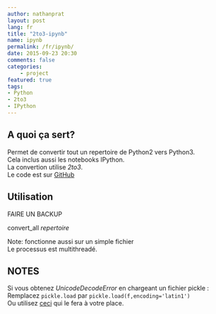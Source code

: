 ```yaml
---
author: nathanprat
layout: post
lang: fr
title: "2to3-ipynb"
name: ipynb
permalink: /fr/ipynb/
date: 2015-09-23 20:30
comments: false
categories:
    - project
featured: true
tags:
- Python
- 2to3
- IPython
---
```


## A quoi ça sert?

Permet de convertir tout un repertoire de Python2 vers Python3.  
Cela inclus aussi les notebooks IPython.  
La convertion utilise *2to3*.  
Le code est sur [GitHub](https://github.com/nathanprat/2to3-ipynb)

## Utilisation

FAIRE UN BACKUP  

convert_all *repertoire*  

Note: fonctionne aussi sur un simple fichier   
Le processus est multithreadé.

## NOTES

Si vous obtenez *UnicodeDecodeError* en chargeant un fichier pickle :  
Remplacez `pickle.load` par `pickle.load(f,encoding='latin1')`  
Ou utilisez [ceci](https://github.com/nathanprat/pickle-convert) qui le fera à votre place.
